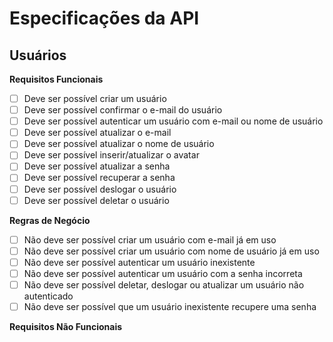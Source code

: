 # Especificações da API

## Usuários

**Requisitos Funcionais**

- [ ] Deve ser possível criar um usuário
- [ ] Deve ser possível confirmar o e-mail do usuário
- [ ] Deve ser possível autenticar um usuário com e-mail ou nome de usuário
- [ ] Deve ser possível atualizar o e-mail
- [ ] Deve ser possível atualizar o nome de usuário
- [ ] Deve ser possível inserir/atualizar o avatar
- [ ] Deve ser possível atualizar a senha
- [ ] Deve ser possível recuperar a senha
- [ ] Deve ser possível deslogar o usuário
- [ ] Deve ser possível deletar o usuário

**Regras de Negócio**

- [ ] Não deve ser possível criar um usuário com e-mail já em uso
- [ ] Não deve ser possível criar um usuário com nome de usuário já em uso
- [ ] Não deve ser possível autenticar um usuário inexistente
- [ ] Não deve ser possível autenticar um usuário com a senha incorreta
- [ ] Não deve ser possível deletar, deslogar ou atualizar um usuário não autenticado
- [ ] Não deve ser possível que um usuário inexistente recupere uma senha

**Requisitos Não Funcionais**
